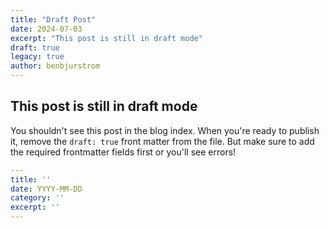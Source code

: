 ```yaml
---
title: "Draft Post"
date: 2024-07-03
excerpt: "This post is still in draft mode"
draft: true
legacy: true
author: benbjurstrom
---
```


## This post is still in draft mode

You shouldn't see this post in the blog index. When you're ready to publish it, remove the `draft: true` front matter from the file. But make sure to add the required frontmatter fields first or you'll see errors!

```yaml
---
title: ''
date: YYYY-MM-DD
category: ''
excerpt: ''
---
```
